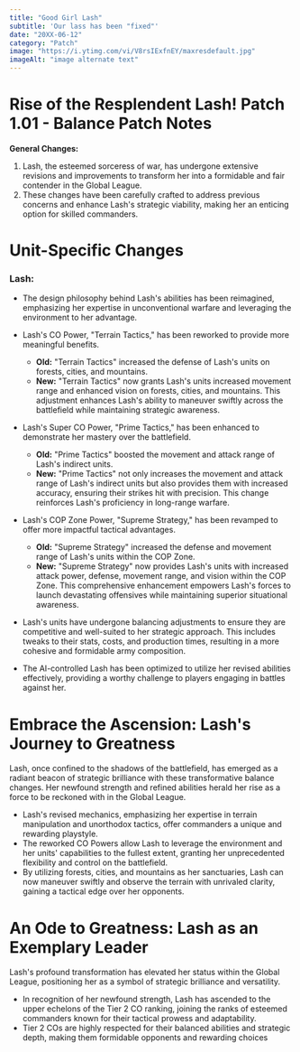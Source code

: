 ```yaml
---
title: "Good Girl Lash"
subtitle: 'Our lass has been "fixed"'
date: "20XX-06-12"
category: "Patch"
image: "https://i.ytimg.com/vi/V8rsIExfnEY/maxresdefault.jpg"
imageAlt: "image alternate text"
---
```



# Rise of the Resplendent Lash! Patch 1.01 - Balance Patch Notes

**General Changes:**

1. Lash, the esteemed sorceress of war, has undergone extensive revisions and improvements to transform her into a formidable and fair contender in the Global League.
2. These changes have been carefully crafted to address previous concerns and enhance Lash's strategic viability, making her an enticing option for skilled commanders.

# Unit-Specific Changes

### Lash:

- The design philosophy behind Lash's abilities has been reimagined, emphasizing her expertise in unconventional warfare and leveraging the environment to her advantage.

- Lash's CO Power, "Terrain Tactics," has been reworked to provide more meaningful benefits.

  - **Old:** "Terrain Tactics" increased the defense of Lash's units on forests, cities, and mountains.
  - **New:** "Terrain Tactics" now grants Lash's units increased movement range and enhanced vision on forests, cities, and mountains. This adjustment enhances Lash's ability to maneuver swiftly across the battlefield while maintaining strategic awareness.

- Lash's Super CO Power, "Prime Tactics," has been enhanced to demonstrate her mastery over the battlefield.

  - **Old:** "Prime Tactics" boosted the movement and attack range of Lash's indirect units.
  - **New:** "Prime Tactics" not only increases the movement and attack range of Lash's indirect units but also provides them with increased accuracy, ensuring their strikes hit with precision. This change reinforces Lash's proficiency in long-range warfare.

- Lash's COP Zone Power, "Supreme Strategy," has been revamped to offer more impactful tactical advantages.

  - **Old:** "Supreme Strategy" increased the defense and movement range of Lash's units within the COP Zone.
  - **New:** "Supreme Strategy" now provides Lash's units with increased attack power, defense, movement range, and vision within the COP Zone. This comprehensive enhancement empowers Lash's forces to launch devastating offensives while maintaining superior situational awareness.

- Lash's units have undergone balancing adjustments to ensure they are competitive and well-suited to her strategic approach. This includes tweaks to their stats, costs, and production times, resulting in a more cohesive and formidable army composition.

- The AI-controlled Lash has been optimized to utilize her revised abilities effectively, providing a worthy challenge to players engaging in battles against her.

# Embrace the Ascension: Lash's Journey to Greatness

Lash, once confined to the shadows of the battlefield, has emerged as a radiant beacon of strategic brilliance with these transformative balance changes. Her newfound strength and refined abilities herald her rise as a force to be reckoned with in the Global League.

- Lash's revised mechanics, emphasizing her expertise in terrain manipulation and unorthodox tactics, offer commanders a unique and rewarding playstyle.
- The reworked CO Powers allow Lash to leverage the environment and her units' capabilities to the fullest extent, granting her unprecedented flexibility and control on the battlefield.
- By utilizing forests, cities, and mountains as her sanctuaries, Lash can now maneuver swiftly and observe the terrain with unrivaled clarity, gaining a tactical edge over her opponents.

# An Ode to Greatness: Lash as an Exemplary Leader

Lash's profound transformation has elevated her status within the Global League, positioning her as a symbol of strategic brilliance and versatility.

- In recognition of her newfound strength, Lash has ascended to the upper echelons of the Tier 2 CO ranking, joining the ranks of esteemed commanders known for their tactical prowess and adaptability.
- Tier 2 COs are highly respected for their balanced abilities and strategic depth, making them formidable opponents and rewarding choices
